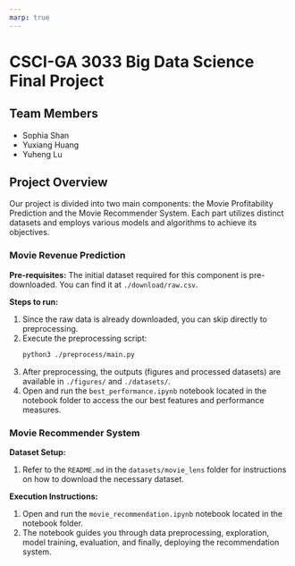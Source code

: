 ```yaml
---
marp: true
---
```

# CSCI-GA 3033 Big Data Science Final Project

## Team Members

- Sophia Shan
- Yuxiang Huang
- Yuheng Lu

## Project Overview

Our project is divided into two main components: the Movie Profitability Prediction and the Movie Recommender System. Each part utilizes distinct datasets and employs various models and algorithms to achieve its objectives.

### Movie Revenue Prediction

**Pre-requisites:**
The initial dataset required for this component is pre-downloaded. You can find it at `./download/raw.csv`.

**Steps to run:**

1. Since the raw data is already downloaded, you can skip directly to preprocessing.
2. Execute the preprocessing script:
   ```bash
   python3 ./preprocess/main.py
   ```
3. After preprocessing, the outputs (figures and processed datasets) are available in `./figures/` and `./datasets/`.
4. Open and run the `best_performance.ipynb` notebook located in the notebook folder to access the our best features and performance measures.

### Movie Recommender System

**Dataset Setup:**

1. Refer to the `README.md` in the `datasets/movie_lens` folder for instructions on how to download the necessary dataset.

**Execution Instructions:**

1. Open and run the `movie_recommendation.ipynb` notebook located in the notebook folder.
2. The notebook guides you through data preprocessing, exploration, model training, evaluation, and finally, deploying the recommendation system.
